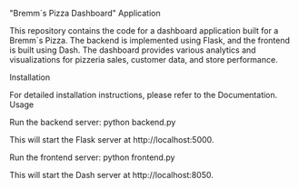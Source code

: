 "Bremm´s Pizza Dashboard" Application

This repository contains the code for a dashboard application built for a Bremm´s Pizza. The backend is implemented using Flask, and the frontend is built using Dash. The dashboard provides various analytics and visualizations for pizzeria sales, customer data, and store performance.


Installation

For detailed installation instructions, please refer to the Documentation.
Usage


Run the backend server:
python backend.py

This will start the Flask server at http://localhost:5000.


Run the frontend server:
python frontend.py

This will start the Dash server at http://localhost:8050.
